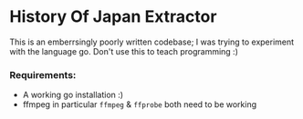 # History Of Japan Extractor 

This is an emberrsingly poorly written codebase; I was trying to experiment with the language go. Don't use this to teach programming :) 

### Requirements: 
- A working go installation :) 
- ffmpeg in particular `ffmpeg` & `ffprobe` both need to be working 